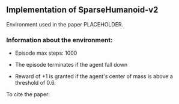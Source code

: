 
## Implementation of __**SparseHumanoid-v2**__ 

Environment used in the paper PLACEHOLDER.

### Information about the environment:

* Episode max steps: 1000

* The episode terminates if the agent fall down 

* Reward of +1 is granted if the agent's center of mass is above a threshold of 0.6.


To cite the paper:
